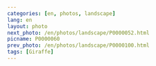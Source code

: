 ```yaml
---
categories: [en, photos, landscape]
lang: en
layout: photo
next_photo: /en/photos/landscape/P0000052.html
picname: P0000060
prev_photo: /en/photos/landscape/P0000100.html
tags: [Giraffe]
---
```

